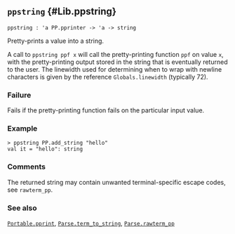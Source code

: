 ## `ppstring` {#Lib.ppstring}


```
ppstring : 'a PP.pprinter -> 'a -> string
```



Pretty-prints a value into a string.


A call to `ppstring ppf x` will call the pretty-printing function
`ppf` on value `x`, with the pretty-printing output stored in the
string that is eventually returned to the user. The linewidth used for
determining when to wrap with newline characters is given by the
reference `Globals.linewidth` (typically 72).

### Failure

Fails if the pretty-printing function fails on the particular input
value.

### Example

    
    > ppstring PP.add_string "hello"
    val it = "hello": string
    

### Comments

The returned string may contain unwanted terminal-specific escape codes,
see `rawterm_pp`.

### See also

[`Portable.pprint`](#Portable.pprint), [`Parse.term_to_string`](#Parse.term_to_string), [`Parse.rawterm_pp`](#Parse.rawterm_pp)

